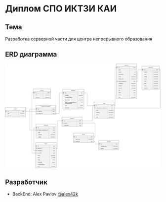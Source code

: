 # Диплом СПО ИКТЗИ КАИ
## Тема
Разработка серверной части для центра непрерывного образования

## ERD диаграмма
![ER-диаграмма](https://github.com/4haz2k/cno.kai/blob/2ff8b43e6a02d252c64ba4084725faca0ceace34/erd.png "ER-диаграмма")

## Разработчик
- BackEnd: Alex Pavlov [@alex42k](https://t.me/alex42k "@alex42k")
